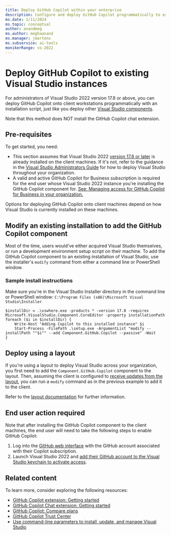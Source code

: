 ```yaml
---
title: Deploy GitHub Copilot within your enterprise
description: Configure and deploy GitHub Copilot programmatically to existing Visual Studio instances on a client's machine within an enterprise.
ms.date: 1/11/2024
ms.topic: conceptual
author: anandmeg
ms.author: meghaanand
ms.manager: jmartens
ms.subservice: ai-tools
monikerRange: vs-2022
---
```

# Deploy GitHub Copilot to existing Visual Studio instances

For administrators of Visual Studio 2022 version 17.8 or above, you can deploy GitHub Copilot onto client workstations programmatically with an installation script, just like you deploy other [Visual Studio components](../install/workload-and-component-ids.md). 

Note that this method does NOT install the GitHub Copilot chat extension.

## Pre-requisites

To get started, you need:

- This section assumes that Visual Studio 2022 [version 17.8 or later](/visualstudio/releases/2022/release-history) is already installed on the client machines.  If it's not, refer to the guidance in the [Visual Studio Administrators Guide](https://aka.ms/vs/admin/guide) for how to deploy Visual Studio throughout your organization.
- A valid and active GitHub Copilot for Business subscription is required for the end user whose Visual Studio 2022 instance you're installing the GitHub Copilot component for. 
[See: Managing access for GitHub Copilot for Business in your organization.](https://docs.github.com/en/copilot/managing-copilot-business/managing-access-for-copilot-business-in-your-organization)

Options for deploying GitHub Copilot onto client machines depend on how Visual Studio is currently installed on these machines.

## Modify an existing installation to add the GitHub Copilot component

Most of the time, users would've either acquired Visual Studio themselves, or run a development environment setup script on their machine.
To add the GitHub Copilot component to an existing installation of Visual Studio, use the installer's `modify` command from either a command line or PowerShell window.

### Sample install instructions

Make sure you're in the Visual Studio Installer directory in the command line or PowerShell window: `C:\Program Files (x86)\Microsoft Visual Studio\Installer`

```
$installDir = .\vswhere.exe -products * -version 17.8 -requires Microsoft.VisualStudio.Component.CoreEditor -property installationPath
foreach ($i in $installDir) {
    Write-Host "Adding Copilot to this installed instance" $i
    Start-Process -FilePath .\setup.exe -ArgumentList "modify --installPath ""$i"" --add Component.GitHub.Copilot --passive" -Wait
}
```

## Deploy using a layout

If you're using a layout to deploy Visual Studio across your organization, you first need to add the `Component.GitHub.Copilot` component to the layout.  Then, assuming the client is configured to [receive updates from the layout](../install/update-visual-studio.md#configure-source-location-of-updates), you can run a `modify` command as in the previous example to add it to the client.

Refer to the [layout documentation](../install/create-a-network-installation-of-visual-studio.md#modify-the-contents-of-a-layout) for further information. 

## End user action required

Note that after installing the GitHub Copilot component to the client machines, the end user will need to take the following steps to enable GitHub Copilot:

1. Log into the [GitHub web interface](https://github.com/settings/copilot) with the GitHub account associated with their Copilot subscription.
1. Launch Visual Studio 2022 and [add their GitHub account to the Visual Studio keychain to activate access](work-with-github-accounts.md).

## Related content

To learn more, consider exploring the following resources:

- [GitHub Copilot extension: Getting started](visual-studio-github-copilot-extension.md)
- [GitHub Copilot Chat extension: Getting started](visual-studio-github-copilot-chat.md)
- [GitHub Copilot: Compare plans](https://github.com/features/copilot)
- [GitHub Copilot Trust Center](https://resources.github.com/copilot-trust-center/)
- [Use command-line parameters to install, update, and manage Visual Studio](../install/use-command-line-parameters-to-install-visual-studio.md)
